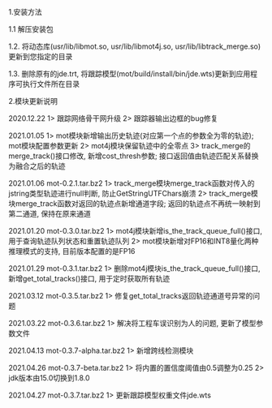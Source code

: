 1.安装方法

1.1 解压安装包

1.2. 将动态库(usr/lib/libmot.so, usr/lib/libmot4j.so, usr/lib/libtrack_merge.so)更新到您指定的目录

1.3. 删除原有的jde.trt, 将跟踪模型(mot/build/install/bin/jde.wts)更新到应用程序可执行文件所在目录

2.模块更新说明

2020.12.22
1> 跟踪网络骨干网升级
2> 跟踪器输出边框的bug修复

2021.01.05
1> mot模块新增输出历史轨迹(对应第一个点的参数全为零的轨迹); mot模块配置参数更新
2> mot4j模块保留轨迹中的全零点
3> track_merge的merge_track()接口修改, 新增cost_thresh参数; 接口返回值由轨迹匹配关系替换为融合之后的轨迹

2021.01.06 mot-0.2.1.tar.bz2
1> track_merge模块merge_track函数对传入的jstring类型轨迹进行null判断, 防止GetStringUTFChars崩溃
2> track_merge模块merge_track函数对返回的轨迹点新增通道字段; 返回的轨迹点不再统一映射到第二通道, 保持在原来通道

2021.01.20 mot-0.3.0.tar.bz2
1> mot4j模块新增is_the_track_queue_full()接口, 用于查询轨迹队列状态和重置轨迹队列
2> mot模块新增对FP16和INT8量化两种推理模式的支持, 目前版本配置的是FP16

2021.01.29 mot-0.3.1.tar.bz2
1> 删除mot4j模块is_the_track_queue_full()接口, 新增get_total_tracks()接口, 用于定时获取所有轨迹

2021.03.12 mot-0.3.5.tar.bz2
1> 修复get_total_tracks返回轨迹通道号异常的问题

2021.03.22 mot-0.3.6.tar.bz2
1> 解决将工程车误识别为人的问题, 更新了模型参数文件

2021.04.13 mot-0.3.7-alpha.tar.bz2
1> 新增跨线检测模块

2021.04.26 mot-0.3.7-beta.tar.bz2
1> 将内置的置信度阈值由0.5调整为0.25
2> jdk版本由15.0切换到1.8.0

2021.04.27 mot-0.3.7.tar.bz2
1> 更新跟踪模型权重文件jde.wts